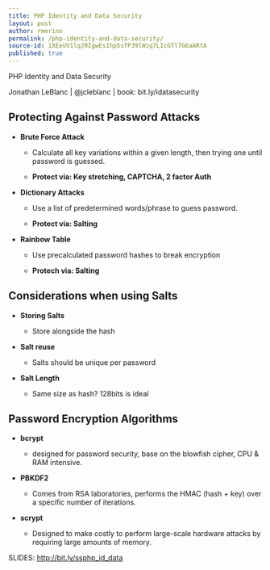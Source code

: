 ```yaml
---
title: PHP Identity and Data Security
layout: post
author: rmerino
permalink: /php-identity-and-data-security/
source-id: 1XEeUV1lqJ9IgwEs1hp5sfPJ9lWzq7LIcGTl7G6aARtA
published: true
---
```

PHP Identity and Data Security

Jonathan LeBlanc | @jcleblanc | book: bit.ly/idatasecurity

## Protecting Against Password Attacks

* **Brute Force Attack**

    * Calculate all key variations within a given length, then trying one until password is guessed.

    * **Protect via: Key stretching, CAPTCHA, 2 factor Auth**

* **Dictionary Attacks**

    * Use a list of predetermined words/phrase to guess password.

    * **Protect via: Salting**

* **Rainbow Table**

    * Use precalculated password hashes to break encryption

    * **Protech via: Salting**

## Considerations when using Salts

* **Storing Salts**

    * Store alongside the hash

* **Salt reuse**

    * Salts should be unique per password

* **Salt Length**

    * Same size as hash? 128bits is ideal

## Password Encryption Algorithms

* **bcrypt**

    * designed for password security, base on the blowfish cipher, CPU & RAM intensive.

* **PBKDF2**

    * Comes from RSA laboratories, performs the HMAC (hash + key) over a specific number of iterations.

* **scrypt**

    * Designed to make costly to perform large-scale hardware attacks by requiring large amounts of memory. 

SLIDES: http://bit.ly/ssphp_id_data


